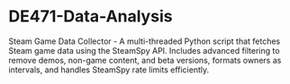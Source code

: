 # DE471-Data-Analysis

Steam Game Data Collector - A multi-threaded Python script that fetches Steam game data using the SteamSpy API. Includes advanced filtering to remove demos, non-game content, and beta versions, formats owners as intervals, and handles SteamSpy rate limits efficiently.
